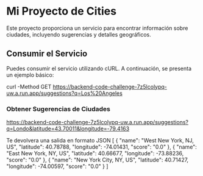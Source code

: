# Mi Proyecto de Cities

Este proyecto proporciona un servicio para encontrar información sobre ciudades, incluyendo sugerencias y detalles geográficos.

## Consumir el Servicio

Puedes consumir el servicio utilizando cURL. A continuación, se presenta un ejemplo básico:

curl -Method GET https://backend-code-challenge-7z5lcolypq-uw.a.run.app/suggestions?q=Los%20Angeles

### Obtener Sugerencias de Ciudades
https://backend-code-challenge-7z5lcolypq-uw.a.run.app/suggestions?q=Londo&latitude=43.70011&longitude=-79.4163

Te devolvera una salida en formato JSON 
[
    {
        "name": "West New York, NJ, US",
        "latitude": 40.78788,
        "longitude": -74.01431,
        "score": "0.0"
    },
    {
        "name": "East New York, NY, US",
        "latitude": 40.66677,
        "longitude": -73.88236,
        "score": "0.0"
    },
    {
        "name": "New York City, NY, US",
        "latitude": 40.71427,
        "longitude": -74.00597,
        "score": "0.0"
    }
]
